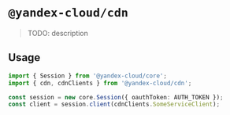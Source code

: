 # `@yandex-cloud/cdn`

> TODO: description

## Usage

```ts
import { Session } from '@yandex-cloud/core';
import { cdn, cdnClients } from '@yandex-cloud/cdn';

const session = new core.Session({ oauthToken: AUTH_TOKEN });
const client = session.client(cdnClients.SomeServiceClient);

```
